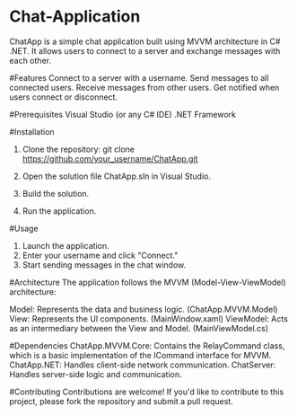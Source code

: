 # Chat-Application
ChatApp is a simple chat application built using MVVM architecture in C# .NET. It allows users to connect to a server and exchange messages with each other.

#Features
Connect to a server with a username.
Send messages to all connected users.
Receive messages from other users.
Get notified when users connect or disconnect.

#Prerequisites
Visual Studio (or any C# IDE)
.NET Framework

#Installation
1. Clone the repository:
git clone https://github.com/your_username/ChatApp.git

4. Open the solution file ChatApp.sln in Visual Studio.
5. Build the solution.
6. Run the application.

#Usage
1. Launch the application.
2. Enter your username and click "Connect."
3. Start sending messages in the chat window.

#Architecture
The application follows the MVVM (Model-View-ViewModel) architecture:

Model: Represents the data and business logic. (ChatApp.MVVM.Model)
View: Represents the UI components. (MainWindow.xaml)
ViewModel: Acts as an intermediary between the View and Model. (MainViewModel.cs)

#Dependencies
ChatApp.MVVM.Core: Contains the RelayCommand class, which is a basic implementation of the ICommand interface for MVVM.
ChatApp.NET: Handles client-side network communication.
ChatServer: Handles server-side logic and communication.

#Contributing
Contributions are welcome! If you'd like to contribute to this project, please fork the repository and submit a pull request.
